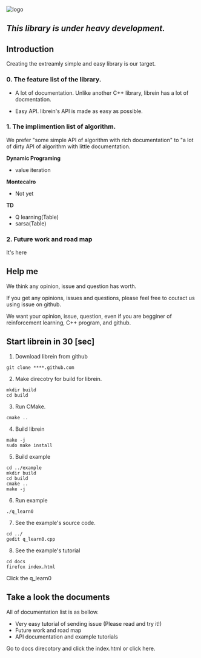 ![logo](./logo/logo.png)

## *This library is under heavy development.*

## Introduction
Creating the extreamly simple and easy library is our target.

### 0. The feature list of the library.

- A lot of documentation.
Unlike another C++ library, librein has a lot of docmentation.

- Easy API.
librein's API is made as easy as possible.

### 1. The implimention list of algorithm.
We prefer "some simple API of algorithm with rich documentation" to "a lot of dirty API of algorithm with little documentation.


**Dynamic Programing**
- value iteration

**Montecalro**
- Not yet

**TD**
- Q learning(Table)
- sarsa(Table)

### 2. Future work and road map
It's here

## Help me
We think any opinion, issue and question has worth.

If you get any opinions, issues and questions, please feel free to coutact us using issue on github.

We want your opinion, issue, question, even if you are begginer of reinforcement learning, C++ program, and github.

## Start librein in 30 [sec]

1. Download librein from github
```
git clone ****.github.com
```
2. Make direcotry for build for librein.
```
mkdir build
cd build
```
3. Run CMake.
```
cmake ..
```
4. Build librein
```
make -j
sudo make install
```
5. Build example
```
cd ../example
mkdir build
cd build
cmake ..
make -j
```
6. Run example
```
./q_learn0
```
7. See the example's source code.
```
cd ../
gedit q_learn0.cpp
```
8. See the example's tutorial
```
cd docs
firefox index.html
```
Click the q_learn0

## Take a look the documents
All of documentation list is as bellow.

- Very easy tutorial of sending issue (Please read and try it!)
- Future work and road map
- API documentation and example tutorials

Go to docs direcotory and click the index.html or click here.
